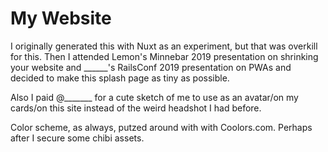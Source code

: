 # My Website

I originally generated this with Nuxt as an experiment, but that was overkill for this. Then I attended Lemon's Minnebar 2019 presentation on shrinking your website and ______'s RailsConf 2019 presentation on PWAs and decided to make this splash page as tiny as possible.

Also I paid @_______ for a cute sketch of me to use as an avatar/on my cards/on this site instead of the weird headshot I had before.

Color scheme, as always, putzed around with with Coolors.com. Perhaps after I secure some chibi assets.